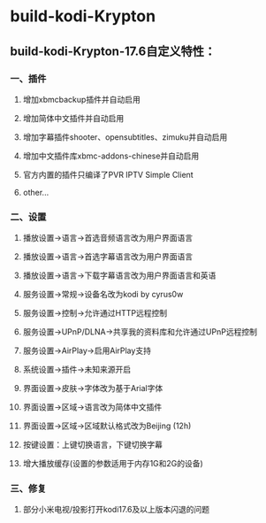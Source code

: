 # build-kodi-Krypton

## build-kodi-Krypton-17.6自定义特性：

### 一、插件

1. 增加xbmcbackup插件并自动启用

2. 增加简体中文插件并自动启用

3. 增加字幕插件shooter、opensubtitles、zimuku并自动启用

4. 增加中文插件库xbmc-addons-chinese并自动启用

5. 官方内置的插件只编译了PVR IPTV Simple Client

6. other...

### 二、设置

1. 播放设置->语言->首选音频语言改为用户界面语言

2. 播放设置->语言->首选字幕语言改为用户界面语言

3. 播放设置->语言->下载字幕语言改为用户界面语言和英语

4. 服务设置->常规->设备名改为kodi by cyrus0w

5. 服务设置->控制->允许通过HTTP远程控制

6. 服务设置->UPnP/DLNA->共享我的资料库和允许通过UPnP远程控制

7. 服务设置->AirPlay->启用AirPlay支持

8. 系统设置->插件->未知来源开启

9. 界面设置->皮肤->字体改为基于Arial字体

10. 界面设置->区域->语言改为简体中文插件

11. 界面设置->区域->区域默认格式改为Beijing (12h)

12. 按键设置：上键切换语言，下键切换字幕

13. 增大播放缓存(设置的参数适用于内存1G和2G的设备)

### 三、修复

1. 部分小米电视/投影打开kodi17.6及以上版本闪退的问题
